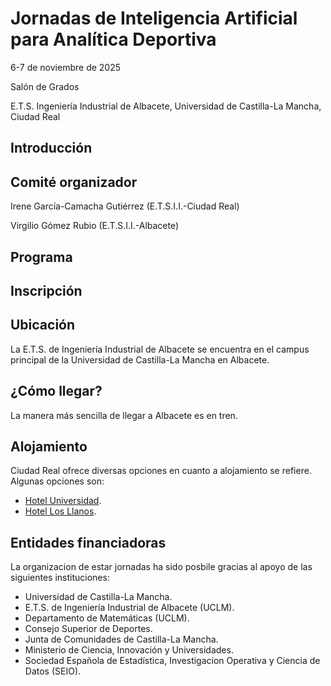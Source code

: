 # Jornadas de Inteligencia Artificial para Analítica Deportiva

6-7 de noviembre de 2025

Salón de Grados

E.T.S. Ingeniería Industrial de Albacete, Universidad de Castilla-La Mancha, Ciudad Real

## Introducción

## Comité organizador

Irene García-Camacha Gutiérrez (E.T.S.I.I.-Ciudad Real)

Virgilio Gómez Rubio (E.T.S.I.I.-Albacete)

## Programa

## Inscripción

## Ubicación

La E.T.S. de Ingeniería Industrial de Albacete se encuentra en el campus principal de la Universidad de Castilla-La Mancha en Albacete.

## ¿Cómo llegar?

La manera más sencilla de llegar a Albacete es en tren.

## Alojamiento

Ciudad Real ofrece diversas opciones en cuanto a alojamiento se refiere. Algunas opciones son:

* [Hotel Universidad](https://www.hoteluniversidad.com).
* [Hotel Los Llanos](https://www.sercotelhoteles.com/es/hotel-los-llanos).

## Entidades financiadoras

La organizacion de estar jornadas ha sido posbile gracias al apoyo de las siguientes instituciones:

* Universidad de Castilla-La Mancha.
* E.T.S. de Ingeniería Industrial de Albacete (UCLM).
* Departamento de Matemáticas (UCLM).
* Consejo Superior de Deportes.
* Junta de Comunidades de Castilla-La Mancha.
* Ministerio de Ciencia, Innovación y Universidades.
* Sociedad Española de Estadística, Investigacion Operativa y Ciencia de Datos (SEIO).
